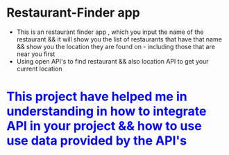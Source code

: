 # Restaurant-Finder app

- This is an restaurant finder app , which you input the name of the restaurant && it will show you the list of restaurants that have that name && show you the location they are found on - including those that are near you first
- Using open API's to find restaurant && also location API to get your current location

<h1 style="color: blue;">This project have helped me in understanding in how to integrate API in your project && how to use use data provided by the API's </h1>
